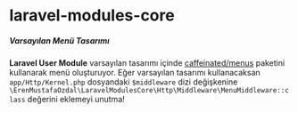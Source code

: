 # laravel-modules-core

##### Varsayılan Menü Tasarımı
**Laravel User Module** varsayılan tasarımı içinde [caffeinated/menus](https://github.com/caffeinated/menus) paketini kullanarak menü oluşturuyor. Eğer varsayılan tasarımı kullanacaksan `app/Http/Kernel.php` dosyandaki `$middleware` dizi değişkenine `\ErenMustafaOzdal\LaravelModulesCore\Http\Middleware\MenuMiddleware::class` değerini eklemeyi unutma!
